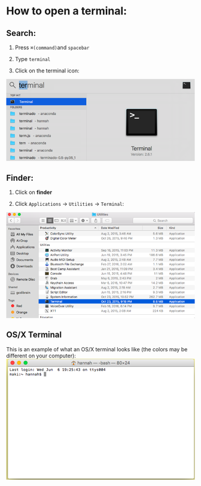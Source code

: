 How to open a terminal: 
=======================

## Search:
1) Press `⌘(command)`and `spacebar`

2) Type `terminal`

3) Click on the terminal icon: 

![terminal](images/osx/terminal/mac_search.png)

## Finder:
1) Click on __finder__

2) Click `Applications` -> `Utilities` -> `Terminal`:

![finder list of applications](images/osx/terminal/mac_finder.png)

## OS/X Terminal
This is an example of what an OS/X terminal looks like (the colors may be different on your computer):
![screen shot of default os\x terminal](images/osx/terminal/osx_terminal.png)
